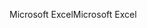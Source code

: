 <span data-ttu-id="e994e-101">Microsoft Excel</span><span class="sxs-lookup"><span data-stu-id="e994e-101">Microsoft Excel</span></span>